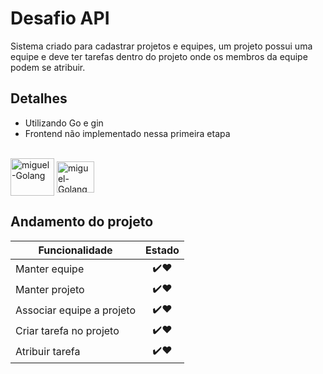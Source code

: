 # Desafio API 

Sistema criado para cadastrar projetos e equipes, um projeto possui uma equipe e deve ter tarefas dentro do projeto onde os membros
da equipe podem se atribuir.

## Detalhes

- Utilizando Go e gin
- Frontend não implementado nessa primeira etapa
<div style="display: inline_block"><br>
<img align="center" alt="miguel-Golang" height="60" width="70" src="https://cdn.jsdelivr.net/gh/devicons/devicon/icons/go/go-original-wordmark.svg" />
<img align="center" alt="miguel-Golang" height="50" width="60" src="https://cdn.jsdelivr.net/gh/devicons/devicon/icons/go/go-original.svg" />
</div>

## Andamento do projeto

| Funcionalidade        | Estado |
| ------------- |:-------------:|
| Manter equipe      | ✔️❤️ |
| Manter projeto      | ✔️❤️ |
| Associar equipe a projeto | ✔️❤️ | 
| Criar tarefa no projeto | ✔️❤️ | 
| Atribuir tarefa | ✔️❤️ | 
